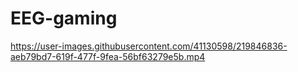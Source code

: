 # EEG-gaming

https://user-images.githubusercontent.com/41130598/219846836-aeb79bd7-619f-477f-9fea-56bf63279e5b.mp4

